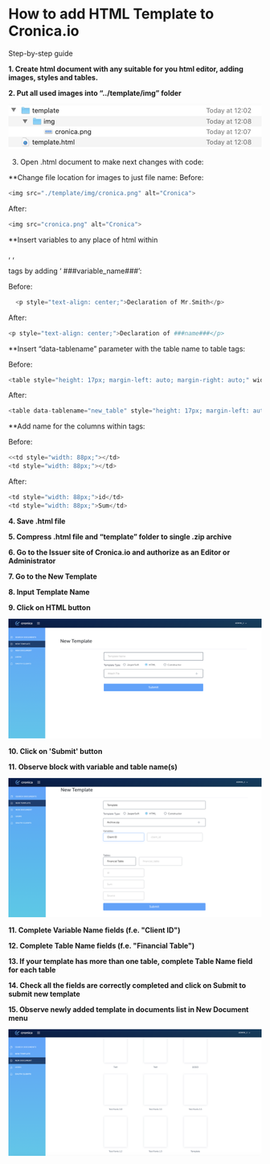 # How to add HTML Template to Cronica.io

Step-by-step guide

**1.   Create html document with any suitable for you html editor, adding images, styles and tables.**

**2.  Put all used images into “../template/img” folder**

![Generic template](Image/HTML1.jpg)

3.  Open .html document to make next changes with code:

**Change file location for images to just file name:
Before: 

```php
<img src="./template/img/cronica.png" alt="Cronica">
```

After:

```php
<img src="cronica.png" alt="Cronica">
```

**Insert variables to any place of html within <p>, <span>, <div> tags by adding ‘ ###variable_name###’:
  
Before:
  
```php
  <p style="text-align: center;">Declaration of Mr.Smith</p>
```

After:
```php
<p style="text-align: center;">Declaration of ###name###</p>
```
**Insert “data-tablename” parameter with the table name to table tags:

Before: 

```php
<table style="height: 17px; margin-left: auto; margin-right: auto;" width="631">
```

After: 

```php
<table data-tablename="new_table" style="height: 17px; margin-left: auto; margin-right: auto;" width="631">
```

**Add name for the columns within <td> tags:
  
Before: 

```php
<<td style="width: 88px;"></td>
<td style="width: 88px;"></td>
```

After: 

```php
<td style="width: 88px;">id</td>
<td style="width: 88px;">Sum</td>
```

**4. Save .html file**

**5. Compress .html file and “template” folder to single .zip archive**

**6. Go to the Issuer site of Cronica.io and authorize as an Editor or Administrator**

**7. Go to the New Template**

**8. Input Template Name**

**9. Click on HTML button**

![2](Image/HTML2.jpg)

**10. Click on 'Submit' button**

**11. Observe block with variable and table name(s)**

![3](Image/HTML3.png)

**11. Complete Variable Name fields (f.e. "Client ID")**

**12. Complete Table Name fields (f.e. "Financial Table")**

**13. If your template has more than one table, complete Table Name field for each table**

**14. Check all the fields are correctly completed and click on Submit to submit new template**

**15. Observe newly added template in documents list in New Document menu**

![3](Image/HTML4.png)




